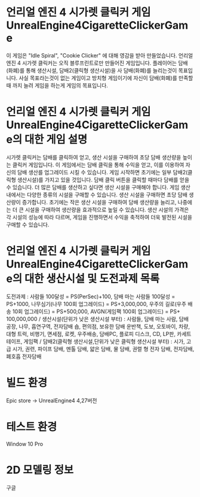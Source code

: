 # 언리얼 엔진 4 시가렛 클릭커 게임 UnrealEngine4CigaretteClickerGame

이 게임은 "Idle Spiral", "Cookie Clicker" 에 대해 영감을 받아 만들었습니다.
언리얼 엔진 4 시가렛 클릭커는 오직 블루프린트로만 만들어진 게임입니다.
플레이어는 담배(화폐)를 통해 생산시설, 담배2(클릭형 생산시설)을 사 담배(화폐)를 늘리는것이 목표입니다.
사실 목표라는것이 없는 게임이고 방치형 게임이기에 자신이 담배(화폐)를 만족할때 까지 늘려 게임을 하는게 게임의 목표입니다.

# 언리얼 엔진 4 시가렛 클릭커 게임 UnrealEngine4CigaretteClickerGame의 대한 게임 설명

시가렛 클릭커는 담배를 클릭하여 얻고, 생산 시설을 구매하여 초당 담배 생산량을 높이는 클릭커 게임입니다. 이 게임에서는 담배 클릭을 통해 수익을 얻고, 이를 이용하여 자신의 담배 생산를 업그레이드 시킬 수 있습니다.
게임 시작하면 초기에는 일부 담배2(클릭형 생산시설)를 가지고 있을 것입니다. 담배 클릭 버튼을 클릭할 때마다 담배를 얻을 수 있습니다. 더 많은 담배를 생산하고 싶다면 생산 시설을 구매해야 합니다.
게임 생산 내에서는 다양한 종류의 시설을 구매할 수 있습니다. 생산 시설을 구매하면 초당 담배 생산량이 증가합니다. 초기에는 작은 생산 시설을 구매하여 담배 생산량을 늘리고, 나중에는 더 큰 시설을 구매하여 생산량을 효과적으로 높일 수 있습니다.
생산 시설의 가격은 각 시설의 성능에 따라 다르며, 게임을 진행하면서 수익을 축적하여 더욱 발전된 시설을 구매할 수 있습니다.

# 언리얼 엔진 4 시가렛 클릭커 게임 UnrealEngine4CigaretteClickerGame의 대한 생산시설 및 도전과제 목록

도전과제 : 사람들 100달성 = PS(PerSec)+100, 담배 마는 사람들 100달성 = PS+1000, 
나무심기(나무 100회 업그레이드) = PS+3,000,000, 우주의 길로(우주 배송 10회 업그레이드) = PS+500,000, 
AVGN(게임팩 100회 업그레이드) = PS+ 100,000,000 / 생산시설(단위가 낮은 생산시설 부터) : 사람들, 담배 마는 사람,
담배 공장, 나무, 흡연구역, 전자담배 숍, 편의점, 보유한 담배 운반책, 도보, 오토바이, 차량, 대형 트럭, 비행기, 면세점,
로켓, 우주배송, 담배PC, 플로피 디스크, CD, LP판, 카세트 테이프, 게임팩 / 담배2(클릭형 생산시설,단위가 낮은 클릭형 생산시설 부터) : 시가, 고급 시가,
권련, 파이프 담배, 멘톨 담배, 얇은 담배, 물 담배, 권렬 형 전자 담배, 전자담배, 폐호흡 전자담배

# 빌드 환경
Epic store -> UnrealEngine4 4,27버전

# 테스트 환경
Window 10 Pro

# 2D 모델링 정보
구글

